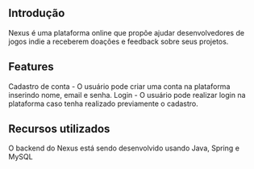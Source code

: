 ## Introdução
Nexus é uma plataforma online que propõe ajudar desenvolvedores de jogos indie a receberem doações e feedback sobre seus projetos.

## Features
Cadastro de conta - O usuário pode criar uma conta na plataforma inserindo nome, email e senha.
Login - O usuário pode realizar login na plataforma caso tenha realizado previamente o cadastro.

## Recursos utilizados
O backend do Nexus está sendo desenvolvido usando Java, Spring e MySQL
